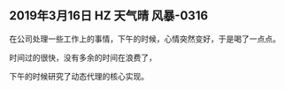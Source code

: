 
## 2019年3月16日 HZ 天气晴  风暴-0316

在公司处理一些工作上的事情，下午的时候，心情突然变好，于是喝了一点点。

时间过的很快，没有多余的时间在浪费了，

下午的时候研究了动态代理的核心实现。 
